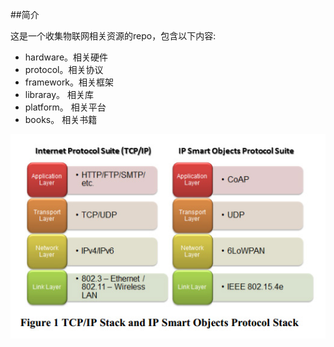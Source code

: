 ##简介

这是一个收集物联网相关资源的repo，包含以下内容:

 - hardware。相关硬件
 - protocol。相关协议
 - framework。相关框架
 - libraray。 相关库
 - platform。 相关平台
 - books。	  相关书籍

![IP Stack](./images/ip-stack.jpg)